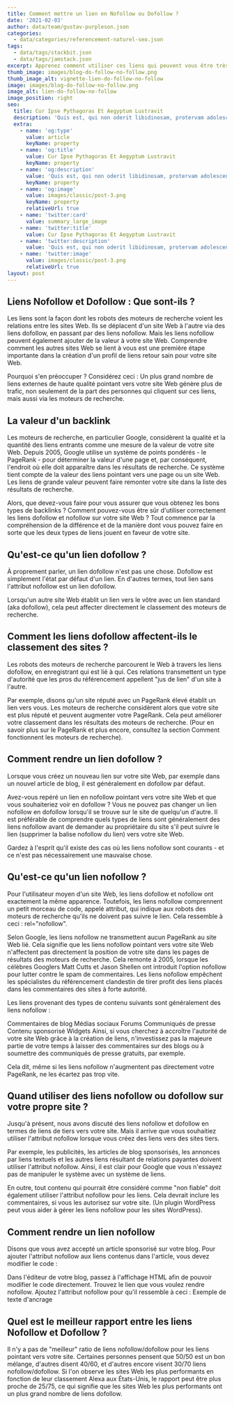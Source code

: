 ```yaml
---
title: Comment mettre un lien en Nofollow ou Dofollow ?
date: '2021-02-03'
author: data/team/gustav-purpleson.json
categories:
  - data/categories/referencement-naturel-seo.json
tags:
  - data/tags/stackbit.json
  - data/tags/jamstack.json
excerpt: Apprenez comment utiliser ces liens qui peuvent vous être très utile !
thumb_image: images/blog-do-follow-no-follow.png
thumb_image_alt: vignette-lien-do-follow-no-follow
image: images/blog-do-follow-no-follow.png
image_alt: lien-do-follow-no-follow
image_position: right
seo:
  title: Cur Ipse Pythagoras Et Aegyptum Lustravit
  description: 'Quis est, qui non oderit libidinosam, protervam adolescentiam'
  extra:
    - name: 'og:type'
      value: article
      keyName: property
    - name: 'og:title'
      value: Cur Ipse Pythagoras Et Aegyptum Lustravit
      keyName: property
    - name: 'og:description'
      value: 'Quis est, qui non oderit libidinosam, protervam adolescentiam'
      keyName: property
    - name: 'og:image'
      value: images/classic/post-3.png
      keyName: property
      relativeUrl: true
    - name: 'twitter:card'
      value: summary_large_image
    - name: 'twitter:title'
      value: Cur Ipse Pythagoras Et Aegyptum Lustravit
    - name: 'twitter:description'
      value: 'Quis est, qui non oderit libidinosam, protervam adolescentiam'
    - name: 'twitter:image'
      value: images/classic/post-3.png
      relativeUrl: true
layout: post
---
```

## Liens Nofollow et Dofollow : Que sont-ils ?

Les liens sont la façon dont les robots des moteurs de recherche voient les relations entre les sites Web. Ils se déplacent d'un site Web à l'autre via des liens dofollow, en passant par des liens nofollow. Mais les liens nofollow peuvent également ajouter de la valeur à votre site Web. Comprendre comment les autres sites Web se lient à vous est une première étape importante dans la création d'un profil de liens retour sain pour votre site Web.

Pourquoi s'en préoccuper ? Considérez ceci : Un plus grand nombre de liens externes de haute qualité pointant vers votre site Web génère plus de trafic, non seulement de la part des personnes qui cliquent sur ces liens, mais aussi via les moteurs de recherche.

## La valeur d'un backlink

Les moteurs de recherche, en particulier Google, considèrent la qualité et la quantité des liens entrants comme une mesure de la valeur de votre site Web. Depuis 2005, Google utilise un système de points pondérés - le PageRank - pour déterminer la valeur d'une page et, par conséquent, l'endroit où elle doit apparaître dans les résultats de recherche. Ce système tient compte de la valeur des liens pointant vers une page ou un site Web. Les liens de grande valeur peuvent faire remonter votre site dans la liste des résultats de recherche.

Alors, que devez-vous faire pour vous assurer que vous obtenez les bons types de backlinks ? Comment pouvez-vous être sûr d'utiliser correctement les liens dofollow et nofollow sur votre site Web ? Tout commence par la compréhension de la différence et de la manière dont vous pouvez faire en sorte que les deux types de liens jouent en faveur de votre site.

## Qu'est-ce qu'un lien dofollow ?

À proprement parler, un lien dofollow n'est pas une chose. Dofollow est simplement l'état par défaut d'un lien. En d'autres termes, tout lien sans l'attribut nofollow est un lien dofollow.

Lorsqu'un autre site Web établit un lien vers le vôtre avec un lien standard (aka dofollow), cela peut affecter directement le classement des moteurs de recherche.

## Comment les liens dofollow affectent-ils le classement des sites ?

Les robots des moteurs de recherche parcourent le Web à travers les liens dofollow, en enregistrant qui est lié à qui. Ces relations transmettent un type d'autorité que les pros du référencement appellent "jus de lien" d'un site à l'autre.

Par exemple, disons qu'un site réputé avec un PageRank élevé établit un lien vers vous. Les moteurs de recherche considèrent alors que votre site est plus réputé et peuvent augmenter votre PageRank. Cela peut améliorer votre classement dans les résultats des moteurs de recherche. (Pour en savoir plus sur le PageRank et plus encore, consultez la section Comment fonctionnent les moteurs de recherche).

## Comment rendre un lien dofollow ?

Lorsque vous créez un nouveau lien sur votre site Web, par exemple dans un nouvel article de blog, il est généralement en dofollow par défaut.

Avez-vous repéré un lien en nofollow pointant vers votre site Web et que vous souhaiteriez voir en dofollow ? Vous ne pouvez pas changer un lien nofollow en dofollow lorsqu'il se trouve sur le site de quelqu'un d'autre. Il est préférable de comprendre quels types de liens sont généralement des liens nofollow avant de demander au propriétaire du site s'il peut suivre le lien (supprimer la balise nofollow du lien) vers votre site Web.

Gardez à l'esprit qu'il existe des cas où les liens nofollow sont courants - et ce n'est pas nécessairement une mauvaise chose.

## Qu'est-ce qu'un lien nofollow ?

Pour l'utilisateur moyen d'un site Web, les liens dofollow et nofollow ont exactement la même apparence. Toutefois, les liens nofollow comprennent un petit morceau de code, appelé attribut, qui indique aux robots des moteurs de recherche qu'ils ne doivent pas suivre le lien. Cela ressemble à ceci : rel="nofollow".

Selon Google, les liens nofollow ne transmettent aucun PageRank au site Web lié. Cela signifie que les liens nofollow pointant vers votre site Web n'affectent pas directement la position de votre site dans les pages de résultats des moteurs de recherche. Cela remonte à 2005, lorsque les célèbres Googlers Matt Cutts et Jason Shellen ont introduit l'option nofollow pour lutter contre le spam de commentaires. Les liens nofollow empêchent les spécialistes du référencement clandestin de tirer profit des liens placés dans les commentaires des sites à forte autorité.

Les liens provenant des types de contenu suivants sont généralement des liens nofollow :

Commentaires de blog
Médias sociaux
Forums
Communiqués de presse
Contenu sponsorisé
Widgets
Ainsi, si vous cherchez à accroître l'autorité de votre site Web grâce à la création de liens, n'investissez pas la majeure partie de votre temps à laisser des commentaires sur des blogs ou à soumettre des communiqués de presse gratuits, par exemple.

Cela dit, même si les liens nofollow n'augmentent pas directement votre PageRank, ne les écartez pas trop vite.

## Quand utiliser des liens nofollow ou dofollow sur votre propre site ?

Jusqu'à présent, nous avons discuté des liens nofollow et dofollow en termes de liens de tiers vers votre site. Mais il arrive que vous souhaitiez utiliser l'attribut nofollow lorsque vous créez des liens vers des sites tiers.

Par exemple, les publicités, les articles de blog sponsorisés, les annonces par liens textuels et les autres liens résultant de relations payantes doivent utiliser l'attribut nofollow. Ainsi, il est clair pour Google que vous n'essayez pas de manipuler le système avec un système de liens.

En outre, tout contenu qui pourrait être considéré comme "non fiable" doit également utiliser l'attribut nofollow pour les liens. Cela devrait inclure les commentaires, si vous les autorisez sur votre site. (Un plugin WordPress peut vous aider à gérer les liens nofollow pour les sites WordPress).

## Comment rendre un lien nofollow

Disons que vous avez accepté un article sponsorisé sur votre blog. Pour ajouter l'attribut nofollow aux liens contenus dans l'article, vous devez modifier le code :

Dans l'éditeur de votre blog, passez à l'affichage HTML afin de pouvoir modifier le code directement.
Trouvez le lien que vous voulez rendre nofollow.
Ajoutez l'attribut nofollow pour qu'il ressemble à ceci :
Exemple de texte d'ancrage

## Quel est le meilleur rapport entre les liens Nofollow et Dofollow ?

Il n'y a pas de "meilleur" ratio de liens nofollow/dofollow pour les liens pointant vers votre site. Certaines personnes pensent que 50/50 est un bon mélange, d'autres disent 40/60, et d'autres encore visent 30/70 liens nofollow/dofollow. Si l'on observe les sites Web les plus performants en fonction de leur classement Alexa aux États-Unis, le rapport peut être plus proche de 25/75, ce qui signifie que les sites Web les plus performants ont un plus grand nombre de liens dofollow.
